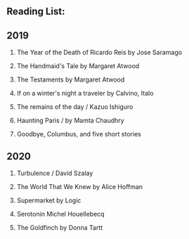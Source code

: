 ## Reading List: 

## 2019

1. The Year of the Death of Ricardo Reis by Jose Saramago

2. The Handmaid's Tale by Margaret Atwood

3. The Testaments by Margaret Atwood

4. If on a winter's night a traveler by Calvino, Italo

5. The remains of the day / Kazuo Ishiguro

6. Haunting Paris / by Mamta Chaudhry

7. Goodbye, Columbus, and five short stories

## 2020

1. Turbulence / David Szalay

2. The World That We Knew by Alice Hoffman

3. Supermarket by Logic 

4. Serotonin Michel Houellebecq

5. The Goldfinch by Donna Tartt
